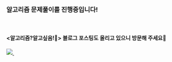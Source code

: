 
<div> 
<h3>알고리즘 문제풀이를 진행중입니다!</h3>
<br/>

<h4><알고리즘?알고싶음!🧐> 블로그 포스팅도 올리고 있으니 방문해 주세요🏃‍</h4>
<a href="https://eazyseon.tistory.com/category/%F0%9F%A7%90%EC%95%8C%EA%B3%A0%EB%A6%AC%EC%A6%98%3F%EC%95%8C%EA%B3%A0%EC%8B%B6%EC%9D%8C%21" target="_blank">
<img src="https://img.shields.io/badge/Tistory-000000?style=flat&logo=Tistory&logoColor=white"/>
</a>&nbsp
  
</div>
